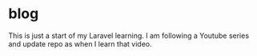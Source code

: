 # blog
This is just a start of my Laravel learning. I am following a Youtube series and update repo as when I learn that video.
